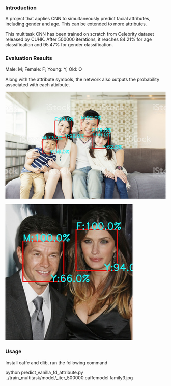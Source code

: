 ### Introduction

A project that applies CNN to simultaneously predict facial attributes, including gender and age. This can be extended to more attributes.

This multitask CNN has been trained on scratch from Celebrity dataset released by CUHK.  After 500000 iterations, it reaches 84.21% for age classification and 95.47% for gender classification.

### Evaluation Results

Male: M; Female: F; Young: Y; Old: O

Along with the attribute symbols, the network also outputs the probability associated with each attribute.

![alt text](https://github.com/cunjian/multitask_CNN/blob/master/evaluate/demo_result.jpg "Logo Title Text 1")

![alt text](https://github.com/cunjian/multitask_CNN/blob/master/evaluate/041_result.jpg "Logo Title Text 1")

### Usage

Install caffe and dlib, run the following command

python predict_vanilla_fd_attribute.py ../train_multitask/model/_iter_500000.caffemodel family3.jpg
